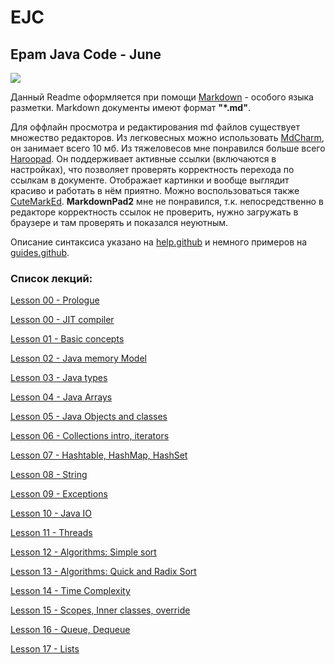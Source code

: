 # EJC
## Epam Java Code - June
![](https://pp.userapi.com/c629522/v629522699/3d626/UhMsJ2n2NTo.jpg)

Данный Readme оформляется при помощи [Markdown](https://ru.wikipedia.org/wiki/Markdown) - особого языка разметки. Markdown документы имеют формат **"*.md"**.

Для оффлайн просмотра и редактирования md файлов существует множество редакторов. Из легковесных можно использовать [MdCharm](https://github.com/zhangshine/MdCharm/releases), он занимает всего 10 мб.
Из тяжеловесов мне понравился больше всего [Haroopad](http://pad.haroopress.com/user.html). Он поддерживает активные ссылки (включаются в настройках), что позволяет проверять корректность перехода по ссылкам в документе. Отображает картинки и вообще выглядит красиво и работать в нём приятно. Можно воспользоваться также [CuteMarkEd]( https://cloose.github.io/CuteMarkEd).
**MarkdownPad2** мне не понравился, т.к. непосредственно в редакторе корректность ссылок не проверить, нужно загружать в браузере и там проверять и показался неуютным.

Описание синтаксиса указано на [help.github](https://help.github.com/articles/basic-writing-and-formatting-syntax/) и немного примеров на [guides.github](https://guides.github.com/features/mastering-markdown/).

### Список лекций:
[Lesson 00 - Prologue](./doc/lesson0.md)

[Lesson 00 - JIT compiler](./doc/jit.md)

[Lesson 01 - Basic concepts](./doc/lesson1.md)

[Lesson 02 - Java memory Model](./doc/lesson2.md)

[Lesson 03 - Java types](./doc/lesson3.md)

[Lesson 04 - Java Arrays](./doc/lesson4.md)

[Lesson 05 - Java Objects and classes](./doc/lesson5.md)

[Lesson 06 - Collections intro, iterators](./doc/lesson6.md)

[Lesson 07 - Hashtable, HashMap, HashSet](./doc/lesson7.md)

[Lesson 08 - String](./doc/lesson8.md)

[Lesson 09 - Exceptions](./doc/lesson9.md)

[Lesson 10 - Java IO](./doc/lesson10.md)

[Lesson 11 - Threads](./doc/lesson11.md)

[Lesson 12 - Algorithms: Simple sort](./doc/lesson12.md)

[Lesson 13 - Algorithms: Quick and Radix Sort](./doc/lesson13.md)

[Lesson 14 - Time Complexity](./doc/lesson14.md)

[Lesson 15 - Scopes, Inner classes, override](./doc/lesson15.md)

[Lesson 16 - Queue, Dequeue](./doc/lesson16.md)

[Lesson 17 - Lists](./doc/lesson17.md)
